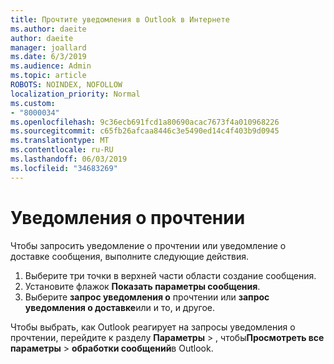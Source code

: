 ```yaml
---
title: Прочтите уведомления в Outlook в Интернете
ms.author: daeite
author: daeite
manager: joallard
ms.date: 6/3/2019
ms.audience: Admin
ms.topic: article
ROBOTS: NOINDEX, NOFOLLOW
localization_priority: Normal
ms.custom:
- "8000034"
ms.openlocfilehash: 9c36ecb691fcd1a80690acac7673f4a010968226
ms.sourcegitcommit: c65fb26afcaa8446c3e5490ed14c4f403b9d0945
ms.translationtype: MT
ms.contentlocale: ru-RU
ms.lasthandoff: 06/03/2019
ms.locfileid: "34683269"
---
```

# <a name="read-receipts"></a>Уведомления о прочтении

Чтобы запросить уведомление о прочтении или уведомление о доставке сообщения, выполните следующие действия. 

1. Выберите три точки в верхней части области создание сообщения.
1. Установите флажок **Показать параметры сообщения**.
1. Выберите **запрос уведомления о** прочтении или **запрос уведомления о доставке**или и то, и другое.

Чтобы выбрать, как Outlook реагирует на запросы уведомления о прочтении, перейдите к разделу **Параметры** > , чтобы**Просмотреть все параметры** > **обработки сообщений**в Outlook.